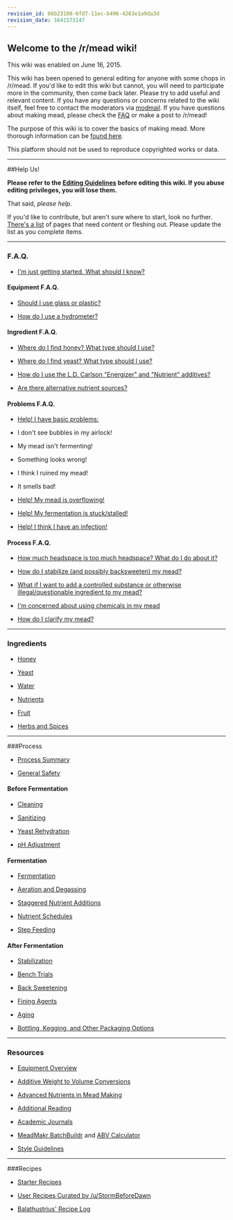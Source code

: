 ```yaml
---
revision_id: 66b23108-6fd7-11ec-b496-4263e1a9da3d
revision_date: 1641573147
---
```


## Welcome to the /r/mead wiki!

This wiki was enabled on June 16, 2015.

This wiki has been opened to general editing for anyone with some chops in /r/mead.  If you'd like to edit this wiki but cannot, you will need to participate more in the community, then come back later. Please try to add useful and relevant content. If you have any questions or concerns related to the wiki itself, feel free to contact the moderators via [modmail](https://www.reddit.com/message/compose?to=%2Fr%2Fmead). If you have questions about making mead, please check the [FAQ](/r/mead/wiki/index#wiki_f.a.q.) or make a post to /r/mead!

The purpose of this wiki is to cover the basics of making mead. More thorough information can be [found here](/r/mead/wiki/resources/reading_list).

This platform should not be used to reproduce copyrighted works or data.

-----
##Help Us!

**Please refer to the [Editing Guidelines](/r/mead/wiki/wiki_editing_guidelines) before editing this wiki. If you abuse editing privileges, you will lose them.**

That said, *please help.*

If you'd like to contribute, but aren't sure where to start, look no further. [There's a list](/r/mead/wiki/please_help) of pages that need content or fleshing out. Please update the list as you complete items. 
____

### F.A.Q.

* [I'm just getting started. What should I know?](/r/mead/wiki/faq/getting_started)

#### Equipment F.A.Q.

* [Should I use glass or plastic?](/r/mead/wiki/faq/glass_vs_plastic)

* [How do I use a hydrometer?](/r/mead/wiki/faq/hydrometer)

#### Ingredient F.A.Q.

* [Where do I find honey? What type should I use?](/r/mead/wiki/faq/honey)

* [Where do I find yeast? What type should I use?](/r/mead/wiki/faq/yeast_selection)

* [How do I use the L.D. Carlson "Energizer" and "Nutrient" additives?](/r/mead/wiki/faq/ld_carlson_additives)

* [Are there alternative nutrient sources?](/r/mead/wiki/faq/alternative_nutrient_sources)

#### Problems F.A.Q.

* [Help! I have basic problems:](/r/mead/wiki/faq/basic_problems)

 * I don't see bubbles in my airlock! 

 * My mead isn't fermenting!

 * Something looks wrong!

 * I think I ruined my mead!

 * It smells bad!

* [Help! My mead is overflowing!](/r/mead/wiki/faq/overflow)

* [Help! My fermentation is stuck/stalled!](/r/mead/wiki/protocol/stuck_fermentation)

* [Help! I think I have an infection!](/r/mead/wiki/faq/infection)

#### Process F.A.Q.

* [How much headspace is too much headspace? What do I do about it?](/r/mead/wiki/faq/headspace)

* [How do I stabilize (and possibly backsweeten) my mead?](/r/mead/wiki/faq/stabilization_and_backsweetening)

* [What if I want to add a controlled substance or otherwise illegal/questionable ingredient to my mead?](/r/mead/wiki/faq/illegal_ingredients)

* [I'm concerned about using chemicals in my mead](/r/mead/wiki/faq/chemicals)

* [How do I clarify my mead?](/process/fining#wiki_help.21__how_do_i_clear_my_mead.3F)


-----

### Ingredients

* [Honey](/r/mead/wiki/ingredients/honey)

* [Yeast](/r/mead/wiki/ingredients/yeast)

* [Water](/r/mead/wiki/ingredients/water)

* [Nutrients](/r/mead/wiki/ingredients/nutrients)

* [Fruit](/r/mead/wiki/ingredients/fruit)

* [Herbs and Spices](/r/mead/wiki/ingredients/herbs_and_spices)


-----

###Process

* [Process Summary](/r/mead/wiki/process/process_summary)

* [General Safety](/r/mead/wiki/process/general_safety)

#### Before Fermentation

* [Cleaning](/r/mead/wiki/process/cleaning)

* [Sanitizing](/r/mead/wiki/process/sanitation)

* [Yeast Rehydration](/r/mead/wiki/process/rehydration)

* [pH Adjustment](/process/ph_adjustment)

#### Fermentation

* [Fermentation](/r/mead/wiki/process/fermentation)

* [Aeration and Degassing](/r/mead/wiki/process/aeration_degassing)

* [Staggered Nutrient Additions](/r/mead/wiki/process/staggered_nutrient_additions)

* [Nutrient Schedules](/r/mead/wiki/process/nutrient_schedules)

* [Step Feeding](/r/mead/wiki/process/step_feeding)

#### After Fermentation

* [Stabilization](/r/mead/wiki/process/stabilization)

* [Bench Trials](/r/mead/wiki/process/bench_trials)

* [Back Sweetening](/r/mead/wiki/process/back_sweeten)

* [Fining Agents](/r/mead/wiki/process/fining) 

* [Aging](/r/mead/wiki/process/aging#wiki_bulk_aging)

* [Bottling, Kegging, and Other Packaging Options](/r/mead/wiki/process/packaging)


-----

### Resources

* [Equipment Overview](/r/mead/wiki/resources/equipment)

* [Additive Weight to Volume Conversions](/r/mead/wiki/resources/additive_weight_to_volume_conversions)

* [Advanced Nutrients in Mead Making](/r/mead/wiki/resources/advanced_nutrients)

* [Additional Reading](/r/mead/wiki/resources/reading_list)

* [Academic Journals](/r/mead/wiki/resources/academic_journals)

* [MeadMakr BatchBuildr](http://www.meadmakr.com/batch-buildr/) and [ABV Calculator](http://www.meadmakr.com/abv-calculator/)

* [Style Guidelines](/r/mead/wiki/guides/style_guidelines)


-----

###Recipes

* [Starter Recipes](/r/mead/wiki/recipes)

* [User Recipes Curated by /u/StormBeforeDawn](/r/mead/wiki/userrecipes)

* [Balathustrius' Recipe Log](https://drive.google.com/drive/folders/0B8EtZLPjiym_WlZJYzFleFhLOWM)
